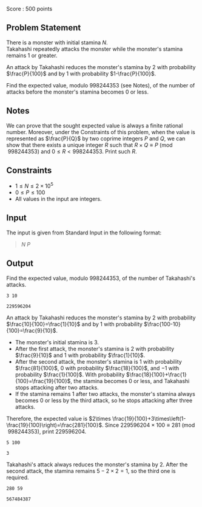 Score : $500$ points

## Problem Statement

There is a monster with initial stamina $N$.<br>
Takahashi repeatedly attacks the monster while the monster's stamina remains $1$ or greater.

An attack by Takahashi reduces the monster's stamina by $2$ with probability $\frac{P}{100}$
and by $1$ with probability $1-\frac{P}{100}$.

Find the expected value, modulo $998244353$ (see Notes), of the number of attacks before the monster's stamina becomes $0$ or less.  

## Notes

We can prove that the sought expected value is always a finite rational number.  Moreover, under the Constraints of this problem, when the value is represented as $\frac{P}{Q}$ by two coprime integers $P$ and $Q$, we can show that there exists a unique integer $R$ such that $R \times Q \equiv P\pmod{998244353}$ and $0 \leq R \lt 998244353$.  Print such $R$.

## Constraints

- $1 \leq N \leq 2\times 10^5$
- $0 \leq P \leq 100$
- All values in the input are integers.

## Input

The input is given from Standard Input in the following format:

> $N$ $P$

## Output

Find the expected value, modulo $998244353$, of the number of Takahashi's attacks.

```input1
3 10
```

```output1
229596204
```

An attack by Takahashi reduces the monster's stamina
by $2$ with probability $\frac{10}{100}=\frac{1}{10}$
and by $1$ with probability $\frac{100-10}{100}=\frac{9}{10}$.

- The monster's initial stamina is $3$.
- After the first attack, the monster's stamina is $2$ with probability $\frac{9}{10}$ and $1$ with probability $\frac{1}{10}$.
- After the second attack, the monster's stamina is $1$ with probability $\frac{81}{100}$, $0$ with probability $\frac{18}{100}$, and $-1$ with probability $\frac{1}{100}$.  With probability $\frac{18}{100}+\frac{1}{100}=\frac{19}{100}$, the stamina becomes $0$ or less, and Takahashi stops attacking after two attacks.
- If the stamina remains $1$ after two attacks, the monster's stamina always becomes $0$ or less by the third attack, so he stops attacking after three attacks.

Therefore, the expected value is $2\times \frac{19}{100}+3\times\left(1-\frac{19}{100}\right)=\frac{281}{100}$.  Since $229596204 \times 100 \equiv 281\pmod{998244353}$, print $229596204$.

```input2
5 100
```

```output2
3
```

Takahashi's attack always reduces the monster's stamina by $2$.
After the second attack, the stamina remains $5-2\times 2=1$, so the third one is required.

```input3
280 59
```

```output3
567484387
```